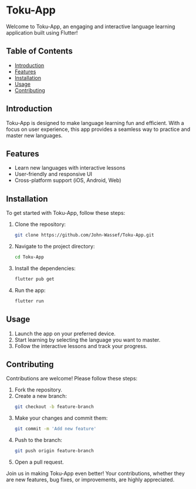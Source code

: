 # Toku-App

Welcome to Toku-App, an engaging and interactive language learning application built using Flutter!

## Table of Contents

- [Introduction](#introduction)
- [Features](#features)
- [Installation](#installation)
- [Usage](#usage)
- [Contributing](#contributing)

## Introduction

Toku-App is designed to make language learning fun and efficient. With a focus on user experience, this app provides a seamless way to practice and master new languages.

## Features

- Learn new languages with interactive lessons
- User-friendly and responsive UI
- Cross-platform support (iOS, Android, Web)

## Installation

To get started with Toku-App, follow these steps:

1. Clone the repository:
    ```sh
    git clone https://github.com/John-Wassef/Toku-App.git
    ```
2. Navigate to the project directory:
    ```sh
    cd Toku-App
    ```
3. Install the dependencies:
    ```sh
    flutter pub get
    ```
4. Run the app:
    ```sh
    flutter run
    ```

## Usage

1. Launch the app on your preferred device.
2. Start learning by selecting the language you want to master.
3. Follow the interactive lessons and track your progress.

## Contributing

Contributions are welcome! Please follow these steps:

1. Fork the repository.
2. Create a new branch:
    ```sh
    git checkout -b feature-branch
    ```
3. Make your changes and commit them:
    ```sh
    git commit -m 'Add new feature'
    ```
4. Push to the branch:
    ```sh
    git push origin feature-branch
    ```
5. Open a pull request.

Join us in making Toku-App even better! Your contributions, whether they are new features, bug fixes, or improvements, are highly appreciated.
